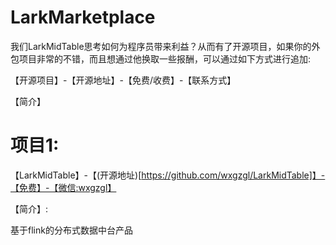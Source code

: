 # LarkMarketplace

我们LarkMidTable思考如何为程序员带来利益？从而有了开源项目，如果你的外包项目非常的不错，而且想通过他换取一些报酬，可以通过如下方式进行追加:

【开源项目】-【开源地址】-【免费/收费】-【联系方式】 

【简介】



# 项目1: 

【LarkMidTable】-【(开源地址)[https://github.com/wxgzgl/LarkMidTable]】-【免费】-【微信:wxgzgl】 

【简介】: 

基于flink的分布式数据中台产品